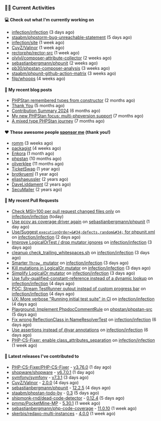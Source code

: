 ### 👨‍💻 Current Activities


#### 💻 Check out what I'm currently working on

- [infection/infection](https://github.com/infection/infection) (3 days ago)
- [staabm/phpstorm-bug-unreachable-statement](https://github.com/staabm/phpstorm-bug-unreachable-statement) (5 days ago)
- [infection/site](https://github.com/infection/site) (1 week ago)
- [CuyZ/Valinor](https://github.com/CuyZ/Valinor) (1 week ago)
- [rectorphp/rector-src](https://github.com/rectorphp/rector-src) (1 week ago)
- [olvlvl/composer-attribute-collector](https://github.com/olvlvl/composer-attribute-collector) (2 weeks ago)
- [sebastianbergmann/phpunit](https://github.com/sebastianbergmann/phpunit) (2 weeks ago)
- [pb30/phpstan-composer-analysis](https://github.com/pb30/phpstan-composer-analysis) (3 weeks ago)
- [staabm/phpunit-github-action-matrix](https://github.com/staabm/phpunit-github-action-matrix) (3 weeks ago)
- [filp/whoops](https://github.com/filp/whoops) (4 weeks ago)


#### 📜 My recent blog posts

- [PHPStan remembered types from constructor](https://staabm.github.io/2025/04/15/phpstan-remember-constructor-types.html) (2 months ago)
- [Thank You](https://staabm.github.io/2025/01/24/thank-you.html) (5 months ago)
- [Contribution Summary 2024](https://staabm.github.io/2024/12/11/contribution-summary-2024.html) (6 months ago)
- [My new PHPStan focus: multi-phpversion support](https://staabm.github.io/2024/11/28/phpstan-php-version-in-scope.html) (7 months ago)
- [A mixed type PHPStan journey](https://staabm.github.io/2024/11/26/phpstan-mixed-types.html) (7 months ago)


#### ❤️ These awesome people [sponsor me](https://github.com/sponsors/staabm) (thank you!)

- [romm](https://github.com/romm) (3 weeks ago)
- [packagist](https://github.com/packagist) (4 weeks ago)
- [Enkora](https://github.com/Enkora) (1 month ago)
- [phpstan](https://github.com/phpstan) (10 months ago)
- [oliverklee](https://github.com/oliverklee) (11 months ago)
- [TicketSwap](https://github.com/TicketSwap) (1 year ago)
- [brotkrueml](https://github.com/brotkrueml) (1 year ago)
- [eliashaeussler](https://github.com/eliashaeussler) (2 years ago)
- [DaveLiddament](https://github.com/DaveLiddament) (2 years ago)
- [SecuMailer](https://github.com/SecuMailer) (2 years ago)


#### 🔨 My recent Pull Requests

- [Check MSI=100 per pull request changed files only](https://github.com/infection/infection/pull/2270) on [infection/infection](https://github.com/infection/infection) (today)
- [Use pcov as coverage driver again](https://github.com/sebastianbergmann/phpunit/pull/6255) on [sebastianbergmann/phpunit](https://github.com/sebastianbergmann/phpunit) (1 day ago)
- [Use/Suggest `executionOrder=&#34;defects,random&#34;` for phpunit.xml](https://github.com/infection/infection/pull/2267) on [infection/infection](https://github.com/infection/infection) (2 days ago)
- [Improve LogicalOrTest / drop mutator ignores](https://github.com/infection/infection/pull/2266) on [infection/infection](https://github.com/infection/infection) (3 days ago)
- [cleanup check_trailing_whitespaces.sh](https://github.com/infection/infection/pull/2265) on [infection/infection](https://github.com/infection/infection) (3 days ago)
- [Smarter `Throw_` mutator](https://github.com/infection/infection/pull/2263) on [infection/infection](https://github.com/infection/infection) (3 days ago)
- [Kill mutations in LogicalOr mutator](https://github.com/infection/infection/pull/2262) on [infection/infection](https://github.com/infection/infection) (3 days ago)
- [Simplify LogicalOr mutator](https://github.com/infection/infection/pull/2260) on [infection/infection](https://github.com/infection/infection) (3 days ago)
- [Use fully-qualified-constant-reference instead of a dynamic lookup](https://github.com/infection/infection/pull/2258) on [infection/infection](https://github.com/infection/infection) (4 days ago)
- [POC: Stream TestRunner output instead of custom progress bar](https://github.com/infection/infection/pull/2257) on [infection/infection](https://github.com/infection/infection) (4 days ago)
- [UX: More verbose &#34;Running initial test suite&#34; in CI](https://github.com/infection/infection/pull/2255) on [infection/infection](https://github.com/infection/infection) (4 days ago)
- [Playground: Implement PhpdocCommentRule](https://github.com/phpstan/phpstan-src/pull/4074) on [phpstan/phpstan-src](https://github.com/phpstan/phpstan-src) (5 days ago)
- [Fix wrong ReflectionClass in NameResolverTest](https://github.com/infection/infection/pull/2250) on [infection/infection](https://github.com/infection/infection) (6 days ago)
- [Use assertions instead of @var annotations](https://github.com/infection/infection/pull/2249) on [infection/infection](https://github.com/infection/infection) (6 days ago)
- [PHP-CS-Fixer: enable class_attributes_separation](https://github.com/infection/infection/pull/2245) on [infection/infection](https://github.com/infection/infection) (1 week ago)


#### 🔭 Latest releases I've contributed to

- [PHP-CS-Fixer/PHP-CS-Fixer](https://github.com/PHP-CS-Fixer/PHP-CS-Fixer) - [v3.76.0](https://github.com/PHP-CS-Fixer/PHP-CS-Fixer/releases/tag/v3.76.0) (1 day ago)
- [shopware/shopware](https://github.com/shopware/shopware) - [v6.7.0.1](https://github.com/shopware/shopware/releases/tag/v6.7.0.1) (1 day ago)
- [symfony/symfony](https://github.com/symfony/symfony) - [v7.3.1](https://github.com/symfony/symfony/releases/tag/v7.3.1) (3 days ago)
- [CuyZ/Valinor](https://github.com/CuyZ/Valinor) - [2.0.0](https://github.com/CuyZ/Valinor/releases/tag/2.0.0) (4 days ago)
- [sebastianbergmann/phpunit](https://github.com/sebastianbergmann/phpunit) - [12.2.5](https://github.com/sebastianbergmann/phpunit/releases/tag/12.2.5) (4 days ago)
- [staabm/phpstan-todo-by](https://github.com/staabm/phpstan-todo-by) - [0.3](https://github.com/staabm/phpstan-todo-by/releases/tag/0.3) (5 days ago)
- [shipmonk-rnd/dead-code-detector](https://github.com/shipmonk-rnd/dead-code-detector) - [0.12.4](https://github.com/shipmonk-rnd/dead-code-detector/releases/tag/0.12.4) (5 days ago)
- [pmmp/PocketMine-MP](https://github.com/pmmp/PocketMine-MP) - [5.30.1](https://github.com/pmmp/PocketMine-MP/releases/tag/5.30.1) (1 week ago)
- [sebastianbergmann/php-code-coverage](https://github.com/sebastianbergmann/php-code-coverage) - [11.0.10](https://github.com/sebastianbergmann/php-code-coverage/releases/tag/11.0.10) (1 week ago)
- [skerbis/redaxo-multi-instances](https://github.com/skerbis/redaxo-multi-instances) - [4.0.0](https://github.com/skerbis/redaxo-multi-instances/releases/tag/4.0.0) (1 week ago)
